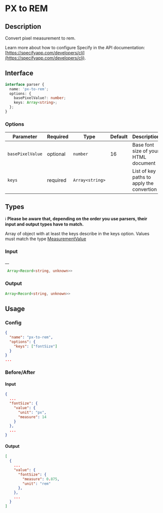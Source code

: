 # PX to REM

## Description

Convert pixel measurement to rem.

Learn more about how to configure Specify in the API documentation: [https://specifyapp.com/developers/cli](https://specifyapp.com/developers/cli).

## Interface

```ts
interface parser {
  name: 'px-to-rem';
  options: {
    basePixelValue?: number;
    keys: Array<string>;
  };
}
```

### Options

| Parameter        | Required | Type            | Default | Description                               |
| ---------------- | -------- | --------------- | ------- | ----------------------------------------- |
| `basePixelValue` | optional | `number`        | 16      | Base font size of your HTML document      |
| `keys`           | required | `Array<string>` |         | List of key paths to apply the convertion |

## Types

ℹ️ **Please be aware that, depending on the order you use parsers, their input and output types have to match.**

Array of object with at least the keys describe in the keys option.
Values must match the type [MeasurementValue](https://github.com/Specifyapp/parsers/blob/master/types/tokens/Measurement.ts#L3)

### Input

\_\_

```ts
 Array<Record<string, unknown>>
```

### Output

```ts
Array<Record<string, unknown>>
```

## Usage

### Config

```json
{
  "name": "px-to-rem",
  "options": {
    "keys": ["fontSize"]
  }
}
...
```

### Before/After

#### Input

```json
{
  ...
  "fontSize": {
    "value": {
      "unit": "px",
      "measure": 14
    }
  },
  ...
}
```

#### Output

```json
[
  {
    ...
    "value": {
      "fontSize": {
        "measure": 0.875,
        "unit": "rem"
      },
    },
    ...
  }
]
```
